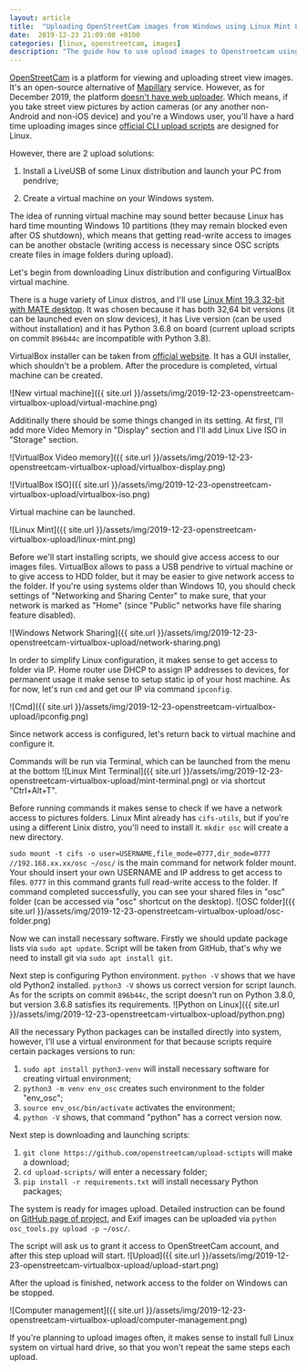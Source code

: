 ```yaml
---
layout: article
title:  "Uploading OpenStreetCam images from Windows using Linux Mint Live over VirtualBox"
date:  2019-12-23 21:09:00 +0100
categories: [linux, openstreetcam, images]
description: "The guide how to use upload images to Openstreetcam using VirtualBox Linux Mint LiveISO."
---
```

<a target="_blank" href="https://openstreetcam.org/">OpenStreetCam</a> is a platform for viewing and uploading street view images. 
It's an open-source alternative of <a target="_blank" href="https://mapillary.com/">Mapillary</a> service. 
However, as for December 2019, the platform <a target="_blank" href="https://github.com/openstreetcam/upload-GUI/issues/8">doesn't have web uploader</a>.
Which means, if you take street view pictures by action cameras (or any another non-Android and non-iOS device) and you're a Windows user, you'll have a hard time uploading images since <a target="_blank" href="https://github.com/openstreetcam/upload-scripts">official CLI upload scripts</a> are designed for Linux. 

However, there are 2 upload solutions: 

1. Install a LiveUSB of some Linux distribution and launch your PC from pendrive;

2. Create a virtual machine on your Windows system. 

The idea of running virtual machine may sound better because Linux has hard time mounting Windows 10 partitions (they may remain blocked even after OS shutdown), which means that getting read-write access to images can be another obstacle (writing access is necessary since OSC scripts create files in image folders during upload).

Let's begin from downloading Linux distribution and configuring VirtualBox virtual machine.

There is a huge variety of Linux distros, and I'll use <a target="_blank" href="https://linuxmint.com/edition.php?id=275">Linux Mint 19.3 32-bit with MATE desktop</a>. It was chosen because it has both 32,64 bit versions (it can be launched even on slow devices), it has Live version (can be used without installation) and it has Python 3.6.8 on board (current upload scripts on commit `896b44c` are incompatible with Python 3.8).

VirtualBox installer can be taken from <a target="_blank" href="https://www.virtualbox.org/wiki/Downloads">official website</a>. It has a GUI installer, which shouldn't be a problem. After the procedure is completed, virtual machine can be created.

![New virtual machine]({{ site.url }}/assets/img/2019-12-23-openstreetcam-virtualbox-upload/virtual-machine.png)

Additinally there should be some things changed in its setting. At first, I'll add more Video Memory in "Display" section and I'll add Linux Live ISO in "Storage" section.

![VirtualBox Video memory]({{ site.url }}/assets/img/2019-12-23-openstreetcam-virtualbox-upload/virtualbox-display.png)

![VirtualBox ISO]({{ site.url }}/assets/img/2019-12-23-openstreetcam-virtualbox-upload/virtualbox-iso.png)

Virtual machine can be launched.

![Linux Mint]({{ site.url }}/assets/img/2019-12-23-openstreetcam-virtualbox-upload/linux-mint.png)

Before we'll start installing scripts, we should give access access to our images files. VirtualBox allows to pass a USB pendrive to virtual machine or to give access to HDD folder, but it may be easier to give network access to the folder. If you're using systems older than Windows 10, you should check settings of "Networking and Sharing Center"  to make sure, that your network is marked as "Home" (since "Public" networks have file sharing feature disabled).

![Windows Network Sharing]({{ site.url }}/assets/img/2019-12-23-openstreetcam-virtualbox-upload/network-sharing.png)

In order to simplify Linux configuration, it makes sense to get access to folder via IP. Home router use DHCP to assign IP addresses to devices, for permanent usage it make sense to setup static ip of your host machine. As for now, let's run `cmd` and get our IP via command `ipconfig`. 

![Cmd]({{ site.url }}/assets/img/2019-12-23-openstreetcam-virtualbox-upload/ipconfig.png)

Since network access is configured, let's return back to virtual machine and configure it. 

Commands will be run via Terminal, which can be launched from the menu at the bottom ![Linux Mint Terminal]({{ site.url }}/assets/img/2019-12-23-openstreetcam-virtualbox-upload/mint-terminal.png) or via shortcut "Ctrl+Alt+T". 

Before running commands it makes sense to check if we have a network access to pictures folders. Linux Mint already has `cifs-utils`, but if you're using a different Linix distro, you'll need to install it.
`mkdir osc` will create a new directory. 

`sudo mount -t cifs -o user=USERNAME,file_mode=0777,dir_mode=0777 //192.168.xx.xx/osc ~/osc/` is the main command for network folder mount. Your should insert your own USERNAME and IP address to get access to files. `0777` in this command grants full read-write access to the folder. If command completed successfully, you can see your shared files in "osc" folder (can be accessed via "osc" shortcut on the desktop).
![OSC folder]({{ site.url }}/assets/img/2019-12-23-openstreetcam-virtualbox-upload/osc-folder.png)

Now we can install necessary software. Firstly we should update package lists via  `sudo apt update`. Script will be taken from GitHub, that's why we need to install git via `sudo apt install git`. 

Next step is configuring Python environment.
`python -V` shows that we have old Python2 installed.
`python3 -V` shows us correct version for script launch. As for the scripts on commit `896b44c`, the script doesn't run on Python 3.8.0, but version 3.6.8 satisfies its requirements.
![Python on Linux]({{ site.url }}/assets/img/2019-12-23-openstreetcam-virtualbox-upload/python.png)

All the necessary Python packages can be installed directly into system, however, I'll use a virtual environment for that because scripts require certain packages versions to run:
1. `sudo apt install python3-venv` will install necessary software for creating virtual environment;
2. `python3 -m venv env_osc` creates such environment to the folder "env_osc";
3. `source env_osc/bin/activate` activates the environment;
4. `python -V` shows, that command "python" has a correct version now.


Next step is downloading and launching scripts:
1. `git clone https://github.com/openstreetcam/upload-sctipts` will make a download;
2. `cd upload-scripts/` will enter a necessary folder;
3. `pip install -r requirements.txt` will install necessary Python packages;

The system is ready for images upload. Detailed instruction can be found on <a target="_blank" href="https://github.com/openstreetcam/upload-scripts">GitHub page of project</a>,  and Exif images can be uploaded via 
`python osc_tools.py upload -p ~/osc/`.

The script will ask us to grant it access to OpenStreetCam account, and after this step upload will start.
![Upload]({{ site.url }}/assets/img/2019-12-23-openstreetcam-virtualbox-upload/upload-start.png)

After the upload is finished, network access to the folder on Windows can be stopped.

![Computer management]({{ site.url }}/assets/img/2019-12-23-openstreetcam-virtualbox-upload/computer-management.png)

If you're planning to upload images often, it makes sense to install full Linux system on virtual hard drive, so that you won't repeat the same steps each upload.


